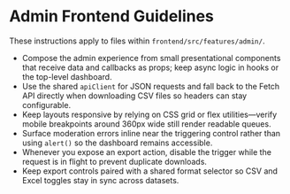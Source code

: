 # Admin Frontend Guidelines

These instructions apply to files within `frontend/src/features/admin/`.

- Compose the admin experience from small presentational components that receive data and callbacks as props; keep async logic in hooks or the top-level dashboard.
- Use the shared `apiClient` for JSON requests and fall back to the Fetch API directly when downloading CSV files so headers can stay configurable.
- Keep layouts responsive by relying on CSS grid or flex utilities—verify mobile breakpoints around 360px wide still render readable queues.
- Surface moderation errors inline near the triggering control rather than using `alert()` so the dashboard remains accessible.
- Whenever you expose an export action, disable the trigger while the request is in flight to prevent duplicate downloads.
- Keep export controls paired with a shared format selector so CSV and Excel toggles stay in sync across datasets.
